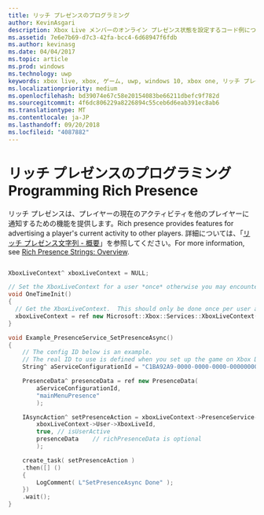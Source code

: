 ```yaml
---
title: リッチ プレゼンスのプログラミング
author: KevinAsgari
description: Xbox Live メンバーのオンライン プレゼンス状態を設定するコード例について説明します。
ms.assetid: 7e6e7b69-d7c3-42fa-bcc4-6d68947f6fdb
ms.author: kevinasg
ms.date: 04/04/2017
ms.topic: article
ms.prod: windows
ms.technology: uwp
keywords: xbox live, xbox, ゲーム, uwp, windows 10, xbox one, リッチ プレゼンス
ms.localizationpriority: medium
ms.openlocfilehash: bd39074e67c58e20154083be66211dbefc9f782d
ms.sourcegitcommit: 4f6dc806229a8226894c55ceb6d6eab391ec8ab6
ms.translationtype: MT
ms.contentlocale: ja-JP
ms.lasthandoff: 09/20/2018
ms.locfileid: "4087882"
---
```

# <a name="programming-rich-presence"></a><span data-ttu-id="ec14f-104">リッチ プレゼンスのプログラミング</span><span class="sxs-lookup"><span data-stu-id="ec14f-104">Programming Rich Presence</span></span>

<span data-ttu-id="ec14f-105">リッチ プレゼンスは、プレイヤーの現在のアクティビティを他のプレイヤーに通知するための機能を提供します。</span><span class="sxs-lookup"><span data-stu-id="ec14f-105">Rich presence provides features for advertising a player's current activity to other players.</span></span> <span data-ttu-id="ec14f-106">詳細については、「[リッチ プレゼンス文字列 - 概要](rich-presence-strings-overview.md)」を参照してください。</span><span class="sxs-lookup"><span data-stu-id="ec14f-106">For more information, see [Rich Presence Strings: Overview](rich-presence-strings-overview.md).</span></span>

```cpp

XboxLiveContext^ xboxLiveContext = NULL;

// Set the XboxLiveContext for a user *once* otherwise you may encounter unpredictable behavior.
void OneTimeInit()
{
  // Get the XboxLiveContext.  This should only be done once per user after signing in.
  xboxLiveContext = ref new Microsoft::Xbox::Services::XboxLiveContext(User::Users->GetAt(0));
}

void Example_PresenceService_SetPresenceAsync()
{
    // The config ID below is an example.
    // The real ID to use is defined when you set up the game on Xbox Development Portal.
    String^ aServiceConfigurationId = "C1BA92A9-0000-0000-0000-000000000000";

    PresenceData^ presenceData = ref new PresenceData(
        aServiceConfigurationId,
        "mainMenuPresence"
        );

    IAsyncAction^ setPresenceAction = xboxLiveContext->PresenceService->SetPresenceAsync(
        xboxLiveContext->User->XboxLiveId,
        true, // isUserActive
        presenceData    // richPresenceData is optional
        );

    create_task( setPresenceAction )
    .then([] ()
    {
        LogComment( L"SetPresenceAsync Done" );
    })
    .wait();
}
```
